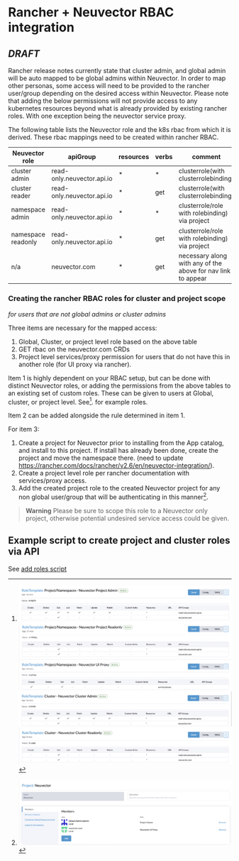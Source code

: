 # Rancher + Neuvector RBAC integration
## _DRAFT_

Rancher release notes currently state that cluster admin, and global admin will be auto mapped to be global admins within Neuvector. In order to map other personas, some access will need to be provided to the rancher user/group depending on the desired access within Neuvector. Please note that adding the below permissions will not provide access to any kubernetes resources beyond what is already provided by existing rancher roles. With one exception being the neuvector service proxy.

The following table lists the Neuvector role and the k8s rbac from which it is derived. These rbac mappings need to be created within rancher RBAC.

|Neuvector role|apiGroup |resources|verbs|comment|
|-----|-----|-----|-----|-----|
cluster admin|read-only.neuvector.api.io|*|*| clusterrole(with clusterrolebinding)|
cluster reader|read-only.neuvector.api.io|*|get| clusterrole(with clusterrolebinding)|
namespace admin|read-only.neuvector.api.io|*|*| clusterrole/role with rolebinding) via project|
namespace readonly|read-only.neuvector.api.io|*|get| clusterrole/role with rolebinding) via project|
n/a|neuvector.com|*|get|necessary along with any of the above for nav link to appear|

### Creating the rancher RBAC roles for cluster and project scope
_for users that are not global admins or cluster admins_

Three items are necessary for the mapped access:
1. Global, Cluster, or project level role based on the above table
2. GET rbac on the neuvector.com CRDs
3. Project level services/proxy permission for users that do not have this in another role (for UI proxy via rancher).

Item 1 is highly dependent on your RBAC setup, but can be done with distinct Neuvector roles, or adding the permissions from the above tables to an existing set of custom roles. These can be given to users at Global, cluster, or project level. See[^1]. for example roles.

Item 2 can be added alongside the rule determined in item 1.

For item 3:
1. Create a project for Neuvector prior to installing from the App catalog, and install to this project. If install has already been done, create the project and move the namespace there. (need to update https://rancher.com/docs/rancher/v2.6/en/neuvector-integration/).
2. Create a project level role per rancher documentation with services/proxy access. 
3. Add the created project role to the created Neuvector project for any non global user/group that will be authenticating in this manner[^2].
   
> **Warning**
> Please be sure to scope this role to a Neuvector only project, otherwise potential undesired service access could be given.

## Example script to create project and cluster roles via API
See [add roles script](add.sh)

[^1]: ![Project Admin](images/project_admin_role.png)
  ![Project Read-Only](images/project_readonly_role.png)
  ![Project UI Proxy](images/project_proxy_role.png)
  ![Cluster Admin](images/cluster_admin_role.png)
  ![Cluster Read-Only](images/cluster_readonly_role.png)
  
[^2]: ![Neuvector Project UI](images/project_ui_role.png)
